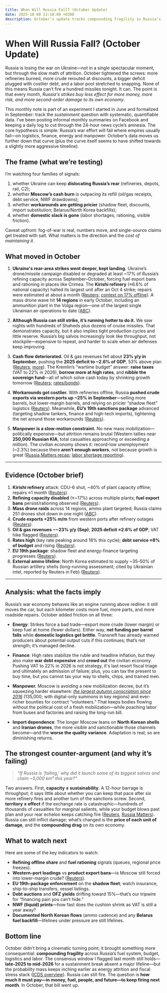 ```yaml
---
title: When Will Russia Fall? (October Update)
date: 2025-10-08 13:10:09 +0300
description: October’s update tracks compounding fragility in Russia’s war effort—deeper refinery strikes, deteriorating cash flow, pricier logistics, and mounting labor shortages—arguing capacity remains but sustainability erodes.
---
```

# When Will Russia Fall? (October Update)

Russia is losing the war on Ukraine—not in a single spectacular moment, but through the slow math of attrition. October tightened the screws: more refineries burned, more crude rerouted at discounts, a bigger deficit plugged with costlier debt, and a labor pool stretched to snapping. None of this means Russia can’t fire a hundred missiles tonight. It can. The point is that every month, *Russia's strikes buy less effect for more money, more risk, and more second-order damage to its own economy*.

This monthly note is part of an experiment I started in June and formalized in September: track the *sustainment* question with systematic, quantifiable data. I’ve been posting informal monthly summaries on Facebook and keeping a daily log to cut through the 24-hour news cycle’s amnesia. The core hypothesis is simple: Russia’s war effort will fail where empires usually fail—on logistics, finance, energy and manpower. October’s data moves us further down that curve (plus the curve itself seems to have shifted towards a slightly more aggressive timeline).

## The frame (what we’re testing)

I’m watching four families of signals:

1. whether Ukraine can keep **dislocating Russia’s rear** (refineries, depots, rail, C2);
2. whether **Moscow’s cash burn** is outpacing its refill (oil/gas receipts, debt service, NWF drawdowns);
3. whether **workarounds are getting pricier** (shadow fleet, discounts, import substitution; Belarus/North Korea backfills);
4. whether **domestic slack is gone** (labor shortages, rationing, visible friction).

Caveat upfront: fog-of-war is real, numbers move, and single-source claims get treated with salt. What matters is the direction and the *cost of maintaining it*.

## What moved in October

1. **Ukraine's rear-area strikes went deeper, kept landing.** Ukraine’s drone/missile campaign disabled or degraded at least ~17% of Russia’s refining capacity across September–October, forcing fuel export bans and rationing in places like Crimea. The **Kirishi refinery** (≈6.6% of national capacity) halted its largest unit after an Oct 4 strike; repairs were estimated at about a month ([Reuters](https://www.reuters.com/world/russias-kirishi-refinery-halts-largest-unit-after-drone-attack-sources-say-2025-10-06/#:~:text=Oct%206%20%28Reuters%29%20,industry%20sources%20said%20on%20Monday); [context on 17% offline](https://www.reuters.com/markets/commodities/ukrainian-strikes-russian-oil-facilities-could-be-boon-us-refiners-2025-09-09/#:~:text=Ukrainian%20attacks%20have%20shut%20down)). A mass drone wave hit **14 regions** in early October, including an ammunition plant in the Volga region—one of the largest single Ukrainian air operations to date ([ABC](https://abcnews.go.com/International/wireStory/ukraine-claims-drone-strikes-russian-ammo-plant-oil-126247731#:~:text=Russian%20authorities%20acknowledged%20a%20major)).

2. **Although Russia can still strike, it’s running hotter to do it.** We saw nights with hundreds of Shaheds plus dozens of cruise missiles. That demonstrates capacity, but it also implies tight production cycles and little reserve. Russia’s big salvos increasingly look like throughput, not stockpile—expensive to repeat, and harder to scale when air defenses keep improving.

3. **Cash flow deteriorated.** Oil & gas revenues fell about **23% y/y in September**, pushing the **2025 deficit to ~2.6% of GDP**, 53% above plan ([Reuters](https://www.reuters.com/markets/currencies/russian-finance-ministry-proposes-raising-vat-help-finance-war-ukraine-2025-09-24/#:~:text=In%202025%2C%20the%20deficit%20is,the%20previous%20target%20by%2053); [more](https://www.reuters.com/business/energy/russia-announces-budget-changes-aimed-reducing-oil-revenue-dependency-2025-09-18/#:~:text=Russia%27s%20state%20oil%20and%20gas,rouble%2C%20according%20to%20Reuters%27%20calculations)). The Kremlin’s “wartime budget” answer: **raise taxes** (VAT to 22% in 2026), **borrow more at high rates**, and **nibble the sovereign fund**—all of which solve cash today by shrinking growth tomorrow ([Reuters](https://www.reuters.com/markets/currencies/russian-finance-ministry-proposes-raising-vat-help-finance-war-ukraine-2025-09-24/#:~:text=of%20value,of%20the%20war%20in%20Ukraine); [rates/bonds](https://www.reuters.com/markets/europe/russia-will-borrow-more-than-planned-2025-finance-minister-says-2025-09-09/#:~:text=However%2C%20with%20the%20central%20bank%27s,despite%20the%20low%20debt%20burden)).

4. **Workarounds got costlier.** With refineries offline, Russia **pushed crude exports via western ports up ~25% in September**—selling more barrels, but lower-margin barrels, and relying on pricier “shadow fleet” logistics ([Reuters](https://www.reuters.com/business/energy/russias-western-port-oil-exports-up-25-after-drone-attacks-2025-10-01/#:~:text=MOSCOW%2C%20Oct%201%20%28Reuters%29%20,attacks%20freed%20up%20more%20crude)). Meanwhile, **EU’s 19th sanctions package** advanced (targeting shadow tankers, finance and high-tech imports), tightening the net around those workarounds ([Reuters](https://www.reuters.com/world/ukraines-zelenskiy-welcomes-presentation-19th-sanctions-package-russia-2025-09-19/#:~:text=,on%20the%20Telegram%20messaging%20app)).

5. **Manpower is a slow-motion constraint.** No new mass mobilization—politically expensive—but attrition remains brutal (Western tallies near **250,000 Russian KIA**, total casualties approaching or exceeding a million). The civilian economy shows it: record-low unemployment (~2.3%) because there **aren’t enough workers**, not because growth is great ([Russia Matters recap](https://www.russiamatters.org/news/russia-ukraine-war-report-card/russia-ukraine-war-report-card-sept-24-2025#:~:text=3,Ukraine%20war%2C%20according%20to%20Meduza); [labor shortage reporting](https://www.reuters.com/markets/europe/russias-labour-shortage-spreads-defence-sector-poaches-staff-2024-11-28/#:~:text=Heavy%20recruitment%20by%20the%20armed,statistics%20service%20showed%20on%20Wednesday)).

---

## Evidence (October brief)

1. **Kirishi refinery** attack: CDU-6 shut, ~40% of plant capacity offline; repairs ≈1 month ([Reuters](https://www.reuters.com/world/russias-kirishi-refinery-halts-largest-unit-after-drone-attack-sources-say-2025-10-06/#:~:text=According%20to%20the%20sources%2C%20CDU,the%20plant%27s%20total%20processing%20capacity)).
2. **Refining capacity disabled** (≥~17%) across multiple plants; **fuel export bans** persist/rationing observed ([Reuters](https://www.reuters.com/markets/commodities/ukrainian-strikes-russian-oil-facilities-could-be-boon-us-refiners-2025-09-09/#:~:text=Ukrainian%20attacks%20have%20shut%20down)).
3. **Mass drone raids** across 14 regions, ammo plant targeted; Russia claims 251 drones shot down in one night ([ABC](https://abcnews.go.com/International/wireStory/ukraine-claims-drone-strikes-russian-ammo-plant-oil-126247731#:~:text=Russian%20authorities%20acknowledged%20a%20major)).
4. **Crude exports +25% m/m** from western ports after refinery outages ([Reuters](https://www.reuters.com/business/energy/russias-western-port-oil-exports-up-25-after-drone-attacks-2025-10-01/#:~:text=Daily%20loadings%20of%20Urals%2C%20KEBCO,from%20August%2C%20Reuters%20estimates%20showed)).
5. **Oil & gas revenues −~23% y/y (Sep)**; **2025 deficit ≈2.6% of GDP**; VAT hike flagged ([Reuters](https://www.reuters.com/markets/currencies/russian-finance-ministry-proposes-raising-vat-help-finance-war-ukraine-2025-09-24/#:~:text=In%202025%2C%20the%20deficit%20is,the%20previous%20target%20by%2053)).
6. **Rates high** (key rate peaking around 18% this cycle); **debt service ≈8% of budget** and rising ([Reuters](https://www.reuters.com/markets/europe/russia-will-borrow-more-than-planned-2025-finance-minister-says-2025-09-09/#:~:text=However%2C%20with%20the%20central%20bank%27s,despite%20the%20low%20debt%20burden)).
7. **EU 19th package**: shadow fleet and energy-finance targeting progresses ([Reuters](https://www.reuters.com/world/ukraines-zelenskiy-welcomes-presentation-19th-sanctions-package-russia-2025-09-19/#:~:text=,on%20the%20Telegram%20messaging%20app)).
8. **External ammo lifeline**: North Korea estimated to supply ~35–50% of Russian artillery shells (long-running assessment; cited by Ukrainian intel, reported by Reuters in Feb) ([Reuters](https://www.reuters.com/world/ukraines-military-spy-chief-says-n-korea-provides-50-russias-ammunition-2025-02-23/#:~:text=KYIV%2C%20Feb%2023%20%28Reuters%29%20,Kyrylo%20Budanov%20said%20on%20Sunday)).

---

## Analysis: what the facts imply

Russia’s war economy behaves like an engine running above redline: it still moves the car, but each kilometer costs more fuel, more parts, and more roadside repairs. October added friction on all three:

* **Energy**: Strikes force a bad trade—export more crude (lower margin) or keep fuel at home (fewer dollars). Either way, **net funding per barrel falls** while **domestic logistics get brittle**. Transneft has already warned producers about potential output cuts if this continues; that’s not strength; it’s managed decline.

* **Finance**: High rates stabilize the ruble and headline inflation, but they also make **war debt expensive** and **crowd out** the civilian economy. Pushing VAT to 22% in 2026 is not strategy, it's last resort fiscal triage and ultimately an admission of failure; plus, you can tax the present to buy time, but you cannot tax your way to shells, chips, and trained men.

* **Manpower.** Moscow is avoiding a new mobilization decree, but it’s squeezing harder elsewhere: *[the largest autumn conscription since 2016](https://www.themoscowtimes.com/2025/09/29/putin-orders-highest-fall-conscription-target-in-9-years-a90658)* (135,000; with digital-only summons in key regions) and ever-richer bounties for contract “volunteers.” That keeps bodies flowing without the political cost of a fresh mobilization—while poaching labor from buses and factories and raising the long-run bill.

* **Import dependence**: The longer Moscow leans on **North Korean shells** and **Iranian drones**, the more visible and sanctionable those channels become—and the **worse the quality variance**. Adaptation is real; so are diminishing returns.

## The strongest counter-argument (and why it’s failing)

> *“If Russia is ‘failing,’ why did it launch some of its biggest salvos and claim ~5,000 km² this year?”*

Two answers. First, **capacity ≠ sustainability**. A 12-hour barrage is throughput; it says little about whether you can keep that pace after six more refinery fires and another turn of the sanctions screw. Second, **territory ≠ effect** if the exchange rate is catastrophic—hundreds of thousands of casualties for marginal salients, while your budget blows past plan and your rear echelon keeps catching fire ([Reuters](https://www.reuters.com/world/ukraines-zelenskiy-welcomes-presentation-19th-sanctions-package-russia-2025-09-19/#:~:text=), [Russia Matters](https://www.russiamatters.org/news/russia-ukraine-war-report-card/russia-ukraine-war-report-card-sept-24-2025#:~:text=3,Ukraine%20war%2C%20according%20to%20Meduza)). Russia can still inflict damage; what’s changed is the **price of each unit of damage**, and the **compounding drag** on its own economy.

## What to watch next

Here are some of the key indicators to watch:
* **Refining offline share** and **fuel rationing** signals (queues, regional price freezes).
* **Western-port loadings** vs **product export bans**—is Moscow still forced into lower-margin crude? ([Reuters](https://www.reuters.com/business/energy/russias-western-port-oil-exports-up-25-after-drone-attacks-2025-10-01/#:~:text=For%20now%2C%20higher%20exports%20are,its%20crude%20oil%20production%20plans)).
* **EU 19th-package enforcement** on the **shadow fleet**; watch insurance, ship-to-ship transfers, vessel listings.
* **Debt auctions** and **OFZ yields** drifting toward 15%—that’s our tripwire for “financing pain you can’t hide.”
* **NWF (liquid) prints**—how fast does the cushion shrink as VAT is still a year away?
* **Documented North Korean flows** (ammo cadence) and any **Belarus fuel backfill**—lifelines under pressure are still lifelines.

## Bottom line

October didn’t bring a cinematic turning point; it brought something more consequential: **compounding fragility** across Russia’s fuel system, budget, logistics and labor. The consensus window I flagged last month still holds—**late-2025 to mid-2026** for a sustainment break absent a major lifeline—but the probability mass keeps inching earlier as energy attrition and fiscal stress stack ([ICDS overview](https://icds.ee/en/resource-scarcity-and-war-are-strangling-russias-economy/#:~:text=%2A%20Phase%20I%20%282022,distortion%20and%20shrinking%20civilian%20economy)). Russia can still fire. The question is **how much it must pay—in money, fuel, people, and future—to keep firing next month**. In October, that bill went up.
